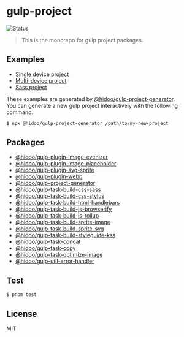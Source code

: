 # gulp-project

[![Status](https://github.com/hidoo/gulp-project/workflows/Main%20workflow/badge.svg)](https://github.com/hidoo/gulp-project/actions?query=branch%3Amaster)

> This is the monorepo for gulp project packages.

## Examples

+ [Single device project](./examples/single-device)
+ [Multi-device project](./examples/multi-device)
+ [Sass project](./examples/use-sass)

These examples are generated by [@hidoo/gulp-project-generator](./packages/gulp-project.generator).     
You can generate a new gulp project interactively with the following command.

```sh
$ npx @hidoo/gulp-project-generator /path/to/my-new-project
```

## Packages

+ [@hidoo/gulp-plugin-image-evenizer](./packages/gulp-plugin-image-evenizer)
+ [@hidoo/gulp-plugin-image-placeholder](./packages/gulp-plugin-image-placeholder)
+ [@hidoo/gulp-plugin-svg-sprite](./packages/gulp-plugin-svg-sprite)
+ [@hidoo/gulp-plugin-webp](./packages/gulp-plugin-webp)
+ [@hidoo/gulp-project-generator](./packages/gulp-project-generator)
+ [@hidoo/gulp-task-build-css-sass](./packages/gulp-task-build-css-sass)
+ [@hidoo/gulp-task-build-css-stylus](./packages/gulp-task-build-css-stylus)
+ [@hidoo/gulp-task-build-html-handlebars](./packages/gulp-task-build-html-handlebars)
+ [@hidoo/gulp-task-build-js-browserify](./packages/gulp-task-build-js-browserify)
+ [@hidoo/gulp-task-build-js-rollup](./packages/gulp-task-build-js-rollup)
+ [@hidoo/gulp-task-build-sprite-image](./packages/gulp-task-build-sprite-image)
+ [@hidoo/gulp-task-build-sprite-svg](./packages/gulp-task-build-sprite-svg)
+ [@hidoo/gulp-task-build-styleguide-kss](./packages/gulp-task-build-styleguide-kss)
+ [@hidoo/gulp-task-concat](./packages/gulp-task-concat)
+ [@hidoo/gulp-task-copy](./packages/gulp-task-copy)
+ [@hidoo/gulp-task-optimize-image](./packages/gulp-task-optimize-image)
+ [@hidoo/gulp-util-error-handler](./packages/gulp-util-error-handler)

## Test

```sh
$ pnpm test
```

## License

MIT
